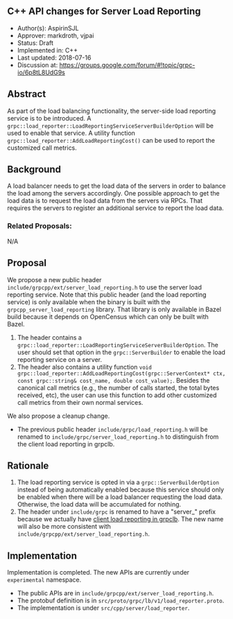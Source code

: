 ﻿C++ API changes for Server Load Reporting
----
* Author(s): AspirinSJL
* Approver: markdroth, vjpai
* Status: Draft
* Implemented in: C++
* Last updated: 2018-07-16
* Discussion at: https://groups.google.com/forum/#!topic/grpc-io/6p8tL8UdG9s

## Abstract

As part of the load balancing functionality, the server-side load reporting service is to be introduced. A `grpc::load_reporter::LoadReportingServiceServerBuilderOption` will be used to enable that service. A utility function `grpc::load_reporter::AddLoadReportingCost()` can be used to report the customized call metrics.

## Background

A load balancer needs to get the load data of the servers in order to balance the load among the servers accordingly. One possible approach to get the load data is to request the load data from the servers via RPCs. That requires the servers to register an additional service to report the load data.


### Related Proposals: 
N/A

## Proposal

We propose a new public header `include/grpcpp/ext/server_load_reporting.h` to use the server load reporting service. Note that this public header (and the load reporting service) is only available when the binary is built with the `grpcpp_server_load_reporting` library. That library is only available in Bazel build because it depends on OpenCensus which can only be built with Bazel.

1. The header contains a `grpc::load_reporter::LoadReportingServiceServerBuilderOption`. The user should set that option in the `grpc::ServerBuilder` to enable the load reporting service on a server.
2. The header also contains a utility function `void grpc::load_reporter::AddLoadReportingCost(grpc::ServerContext* ctx, const grpc::string& cost_name, double cost_value);`. Besides the canonical call metrics (e.g., the number of calls started, the total bytes received, etc), the user can use this function to add other customized call metrics from their own normal services.

We also propose a cleanup change.

- The previous public header `include/grpc/load_reporting.h` will be renamed to `include/grpc/server_load_reporting.h` to distinguish from the client load reporting in grpclb.

## Rationale

1. The load reporting service is opted in via a `grpc::ServerBuilderOption` instead of being automatically enabled because this service should only be enabled when there will be a load balancer requesting the load data. Otherwise, the load data will be accumulated for nothing.
2. The header under `include/grpc` is renamed to have a "server_" prefix because we actually have [client load reporting in grpclb](https://github.com/grpc/grpc/blob/85daf2db65d60ebd63936a936d69c63777123d10/src/core/ext/filters/client_channel/lb_policy/grpclb/client_load_reporting_filter.h). The new name will also be more consistent with `include/grpcpp/ext/server_load_reporting.h`.

## Implementation

Implementation is completed. The new APIs are currently under `experimental` namespace.

- The public APIs are in `include/grpcpp/ext/server_load_reporting.h`.
- The protobuf definition is in `src/proto/grpc/lb/v1/load_reporter.proto`.
- The implementation is under `src/cpp/server/load_reporter`.
